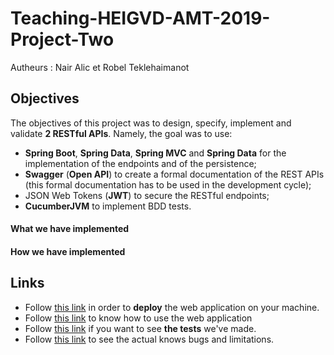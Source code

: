 # Teaching-HEIGVD-AMT-2019-Project-Two

Autheurs : Nair Alic et Robel Teklehaimanot

## Objectives

The objectives of this project was to design, specify, implement and validate **2 RESTful APIs**. Namely, the goal was to use:

* **Spring Boot**, **Spring Data**, **Spring MVC** and **Spring Data** for the implementation of the endpoints and of the persistence;
* **Swagger** (**Open API**) to create a formal documentation of the REST APIs (this formal documentation has to be used in the development cycle);
* JSON Web Tokens (**JWT**) to secure the RESTful endpoints;
* **CucumberJVM** to implement BDD tests.

#### What we have implemented



#### How we have implemented



## Links

- Follow [this link](./doc/README_deployment.md) in order to **deploy** the web application on your machine.
- Follow [this link](./doc/README_usability.md) to know how to use the web application
- Follow [this link](./doc/README_tests.md) if you want to see **the tests** we've made.
- Follow [this link](./doc/README_bugs_limitations.md) to see the actual knows bugs and limitations.